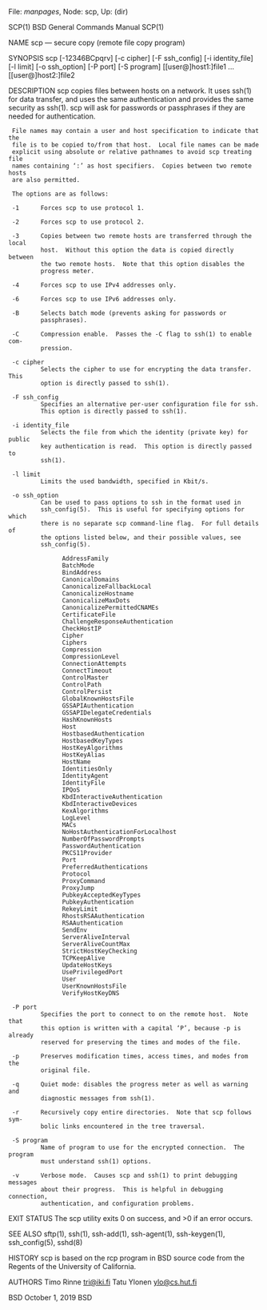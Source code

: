File: *manpages*,  Node: scp,  Up: (dir)

SCP(1)                    BSD General Commands Manual                   SCP(1)

NAME
     scp — secure copy (remote file copy program)

SYNOPSIS
     scp [-12346BCpqrv] [-c cipher] [-F ssh_config] [-i identity_file]
         [-l limit] [-o ssh_option] [-P port] [-S program]
         [[user@]host1:]file1 ... [[user@]host2:]file2

DESCRIPTION
     scp copies files between hosts on a network.  It uses ssh(1) for data
     transfer, and uses the same authentication and provides the same security
     as ssh(1).  scp will ask for passwords or passphrases if they are needed
     for authentication.

     File names may contain a user and host specification to indicate that the
     file is to be copied to/from that host.  Local file names can be made
     explicit using absolute or relative pathnames to avoid scp treating file
     names containing ‘:’ as host specifiers.  Copies between two remote hosts
     are also permitted.

     The options are as follows:

     -1      Forces scp to use protocol 1.

     -2      Forces scp to use protocol 2.

     -3      Copies between two remote hosts are transferred through the local
             host.  Without this option the data is copied directly between
             the two remote hosts.  Note that this option disables the
             progress meter.

     -4      Forces scp to use IPv4 addresses only.

     -6      Forces scp to use IPv6 addresses only.

     -B      Selects batch mode (prevents asking for passwords or
             passphrases).

     -C      Compression enable.  Passes the -C flag to ssh(1) to enable com‐
             pression.

     -c cipher
             Selects the cipher to use for encrypting the data transfer.  This
             option is directly passed to ssh(1).

     -F ssh_config
             Specifies an alternative per-user configuration file for ssh.
             This option is directly passed to ssh(1).

     -i identity_file
             Selects the file from which the identity (private key) for public
             key authentication is read.  This option is directly passed to
             ssh(1).

     -l limit
             Limits the used bandwidth, specified in Kbit/s.

     -o ssh_option
             Can be used to pass options to ssh in the format used in
             ssh_config(5).  This is useful for specifying options for which
             there is no separate scp command-line flag.  For full details of
             the options listed below, and their possible values, see
             ssh_config(5).

                   AddressFamily
                   BatchMode
                   BindAddress
                   CanonicalDomains
                   CanonicalizeFallbackLocal
                   CanonicalizeHostname
                   CanonicalizeMaxDots
                   CanonicalizePermittedCNAMEs
                   CertificateFile
                   ChallengeResponseAuthentication
                   CheckHostIP
                   Cipher
                   Ciphers
                   Compression
                   CompressionLevel
                   ConnectionAttempts
                   ConnectTimeout
                   ControlMaster
                   ControlPath
                   ControlPersist
                   GlobalKnownHostsFile
                   GSSAPIAuthentication
                   GSSAPIDelegateCredentials
                   HashKnownHosts
                   Host
                   HostbasedAuthentication
                   HostbasedKeyTypes
                   HostKeyAlgorithms
                   HostKeyAlias
                   HostName
                   IdentitiesOnly
                   IdentityAgent
                   IdentityFile
                   IPQoS
                   KbdInteractiveAuthentication
                   KbdInteractiveDevices
                   KexAlgorithms
                   LogLevel
                   MACs
                   NoHostAuthenticationForLocalhost
                   NumberOfPasswordPrompts
                   PasswordAuthentication
                   PKCS11Provider
                   Port
                   PreferredAuthentications
                   Protocol
                   ProxyCommand
                   ProxyJump
                   PubkeyAcceptedKeyTypes
                   PubkeyAuthentication
                   RekeyLimit
                   RhostsRSAAuthentication
                   RSAAuthentication
                   SendEnv
                   ServerAliveInterval
                   ServerAliveCountMax
                   StrictHostKeyChecking
                   TCPKeepAlive
                   UpdateHostKeys
                   UsePrivilegedPort
                   User
                   UserKnownHostsFile
                   VerifyHostKeyDNS

     -P port
             Specifies the port to connect to on the remote host.  Note that
             this option is written with a capital ‘P’, because -p is already
             reserved for preserving the times and modes of the file.

     -p      Preserves modification times, access times, and modes from the
             original file.

     -q      Quiet mode: disables the progress meter as well as warning and
             diagnostic messages from ssh(1).

     -r      Recursively copy entire directories.  Note that scp follows sym‐
             bolic links encountered in the tree traversal.

     -S program
             Name of program to use for the encrypted connection.  The program
             must understand ssh(1) options.

     -v      Verbose mode.  Causes scp and ssh(1) to print debugging messages
             about their progress.  This is helpful in debugging connection,
             authentication, and configuration problems.

EXIT STATUS
     The scp utility exits 0 on success, and >0 if an error occurs.

SEE ALSO
     sftp(1), ssh(1), ssh-add(1), ssh-agent(1), ssh-keygen(1), ssh_config(5),
     sshd(8)

HISTORY
     scp is based on the rcp program in BSD source code from the Regents of
     the University of California.

AUTHORS
     Timo Rinne <tri@iki.fi>
     Tatu Ylonen <ylo@cs.hut.fi>

BSD                             October 1, 2019                            BSD
